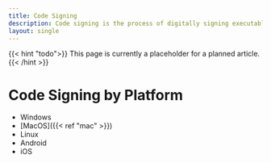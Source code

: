 ```yaml
---
title: Code Signing
description: Code signing is the process of digitally signing executables and scripts to confirm the software author and guarantee that the code has not been altered or corrupted since it was signed. The process employs the use of a cryptographic hash to validate authenticity and integrity.
layout: single
---
```


{{< hint "todo">}}
This page is currently a placeholder for a planned article.
{{< /hint >}}

# Code Signing by Platform

- Windows
- [MacOS]({{< ref "mac" >}})
- Linux
- Android
- iOS